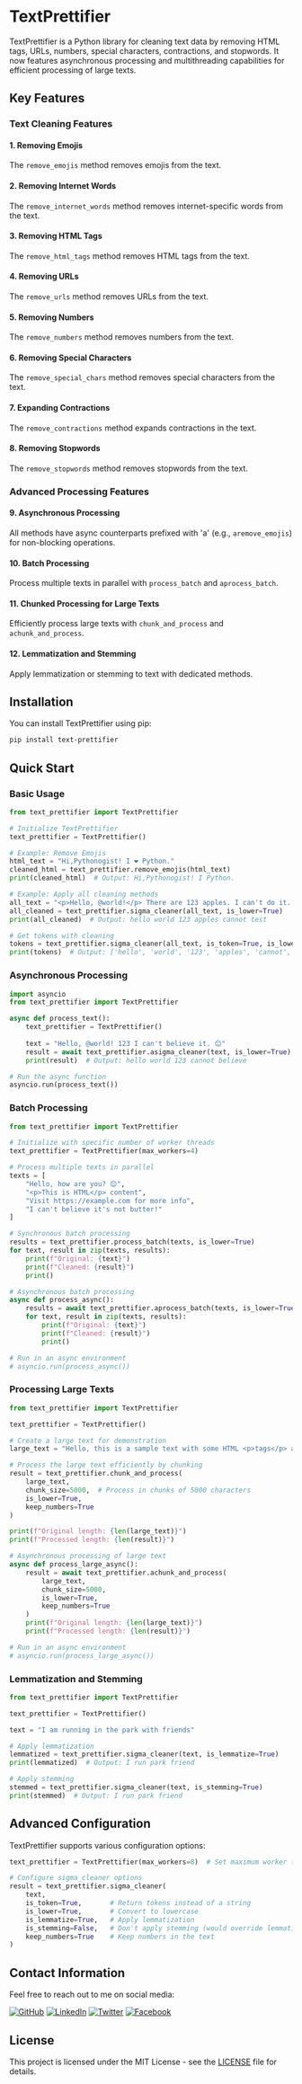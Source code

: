 # TextPrettifier

TextPrettifier is a Python library for cleaning text data by removing HTML tags, URLs, numbers, special characters, contractions, and stopwords. It now features asynchronous processing and multithreading capabilities for efficient processing of large texts.

## Key Features

### Text Cleaning Features

#### 1. Removing Emojis
The `remove_emojis` method removes emojis from the text.

#### 2. Removing Internet Words
The `remove_internet_words` method removes internet-specific words from the text.

#### 3. Removing HTML Tags
The `remove_html_tags` method removes HTML tags from the text.

#### 4. Removing URLs
The `remove_urls` method removes URLs from the text.

#### 5. Removing Numbers
The `remove_numbers` method removes numbers from the text.

#### 6. Removing Special Characters
The `remove_special_chars` method removes special characters from the text.

#### 7. Expanding Contractions
The `remove_contractions` method expands contractions in the text.

#### 8. Removing Stopwords
The `remove_stopwords` method removes stopwords from the text.

### Advanced Processing Features

#### 9. Asynchronous Processing
All methods have async counterparts prefixed with 'a' (e.g., `aremove_emojis`) for non-blocking operations.

#### 10. Batch Processing
Process multiple texts in parallel with `process_batch` and `aprocess_batch`.

#### 11. Chunked Processing for Large Texts
Efficiently process large texts with `chunk_and_process` and `achunk_and_process`.

#### 12. Lemmatization and Stemming
Apply lemmatization or stemming to text with dedicated methods.

## Installation

You can install TextPrettifier using pip:

```bash
pip install text-prettifier
```

## Quick Start

### Basic Usage

```python
from text_prettifier import TextPrettifier

# Initialize TextPrettifier
text_prettifier = TextPrettifier()

# Example: Remove Emojis
html_text = "Hi,Pythonogist! I ❤️ Python."
cleaned_html = text_prettifier.remove_emojis(html_text)
print(cleaned_html)  # Output: Hi,Pythonogist! I Python.

# Example: Apply all cleaning methods
all_text = "<p>Hello, @world!</p> There are 123 apples. I can't do it. This is a test."
all_cleaned = text_prettifier.sigma_cleaner(all_text, is_lower=True)
print(all_cleaned)  # Output: hello world 123 apples cannot test

# Get tokens with cleaning
tokens = text_prettifier.sigma_cleaner(all_text, is_token=True, is_lower=True)
print(tokens)  # Output: ['hello', 'world', '123', 'apples', 'cannot', 'test']
```

### Asynchronous Processing

```python
import asyncio
from text_prettifier import TextPrettifier

async def process_text():
    text_prettifier = TextPrettifier()
    
    text = "Hello, @world! 123 I can't believe it. 😊"
    result = await text_prettifier.asigma_cleaner(text, is_lower=True)
    print(result)  # Output: hello world 123 cannot believe

# Run the async function
asyncio.run(process_text())
```

### Batch Processing

```python
from text_prettifier import TextPrettifier

# Initialize with specific number of worker threads
text_prettifier = TextPrettifier(max_workers=4)

# Process multiple texts in parallel
texts = [
    "Hello, how are you? 😊",
    "<p>This is HTML</p> content",
    "Visit https://example.com for more info",
    "I can't believe it's not butter!"
]

# Synchronous batch processing
results = text_prettifier.process_batch(texts, is_lower=True)
for text, result in zip(texts, results):
    print(f"Original: {text}")
    print(f"Cleaned: {result}")
    print()

# Asynchronous batch processing
async def process_async():
    results = await text_prettifier.aprocess_batch(texts, is_lower=True)
    for text, result in zip(texts, results):
        print(f"Original: {text}")
        print(f"Cleaned: {result}")
        print()

# Run in an async environment
# asyncio.run(process_async())
```

### Processing Large Texts

```python
from text_prettifier import TextPrettifier

text_prettifier = TextPrettifier()

# Create a large text for demonstration
large_text = "Hello, this is a sample text with some HTML <p>tags</p> and URLs https://example.com and emojis 😊" * 1000

# Process the large text efficiently by chunking
result = text_prettifier.chunk_and_process(
    large_text,
    chunk_size=5000,  # Process in chunks of 5000 characters
    is_lower=True,
    keep_numbers=True
)

print(f"Original length: {len(large_text)}")
print(f"Processed length: {len(result)}")

# Asynchronous processing of large text
async def process_large_async():
    result = await text_prettifier.achunk_and_process(
        large_text,
        chunk_size=5000,
        is_lower=True,
        keep_numbers=True
    )
    print(f"Original length: {len(large_text)}")
    print(f"Processed length: {len(result)}")

# Run in an async environment
# asyncio.run(process_large_async())
```

### Lemmatization and Stemming

```python
from text_prettifier import TextPrettifier

text_prettifier = TextPrettifier()

text = "I am running in the park with friends"

# Apply lemmatization
lemmatized = text_prettifier.sigma_cleaner(text, is_lemmatize=True)
print(lemmatized)  # Output: I run park friend

# Apply stemming
stemmed = text_prettifier.sigma_cleaner(text, is_stemming=True)
print(stemmed)  # Output: I run park friend
```

## Advanced Configuration

TextPrettifier supports various configuration options:

```python
text_prettifier = TextPrettifier(max_workers=8)  # Set maximum worker threads

# Configure sigma_cleaner options
result = text_prettifier.sigma_cleaner(
    text,
    is_token=True,       # Return tokens instead of a string
    is_lower=True,       # Convert to lowercase
    is_lemmatize=True,   # Apply lemmatization
    is_stemming=False,   # Don't apply stemming (would override lemmatization)
    keep_numbers=True    # Keep numbers in the text
)
```

## Contact Information

Feel free to reach out to me on social media:

[![GitHub](https://img.shields.io/badge/GitHub-mrqadeer)](https://github.com/mrqadeer)
[![LinkedIn](https://img.shields.io/badge/LinkedIn-Qadeer)](https://www.linkedin.com/in/qadeer-ahmad-3499a4205/)
[![Twitter](https://img.shields.io/badge/Twitter-Twitter)](https://twitter.com/mr_sin_of_me)
[![Facebook](https://img.shields.io/badge/Facebook-Facebook)](https://web.facebook.com/mrqadeerofficial/)

## License

This project is licensed under the MIT License - see the [LICENSE](LICENSE) file for details.
